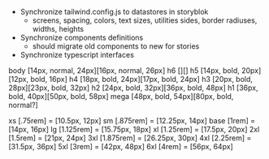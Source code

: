 - Synchronize tailwind.config.js to datastores in storyblok
  - screens, spacing, colors, text sizes, utilities sides, border radiuses, widths, heights
- Synchronize components definitions
  - should migrate old components to new for stories
- Synchronize typescript interfaces

body [14px, normal, 24px][16px, normal, 26px]
h6 [][]
h5 [14px, bold, 20px][12px, bold, 16px]
h4 [18px, bold, 24px][17px, bold, 24px]
h3 [20px, bold, 28px][23px, bold, 32px]
h2 [24px, bold, 32px][36px, bold, 48px]
h1 [36px, bold, 40px][50px, bold, 58px]
mega [48px, bold, 54px][80px, bold, normal?]

xs [.75rem] = [10.5px, 12px]
sm [.875rem] = [12.25px, 14px]
base [1rem] = [14px, 16px]
lg [1.125rem] = [15.75px, 18px]
xl [1.25rem] = [17.5px, 20px]
2xl [1.5rem] = [21px, 24px]
3xl [1.875rem] = [26.25px, 30px]
4xl [2.25rem] = [31.5px, 36px]
5xl [3rem] = [42px, 48px]
6xl [4rem] = [56px, 64px]
